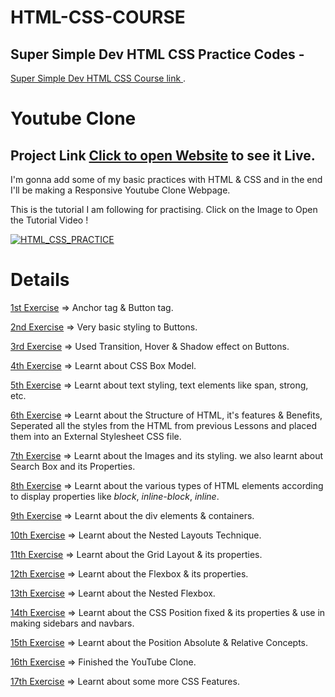 # HTML-CSS-COURSE
## Super Simple Dev HTML CSS Practice Codes -
[Super Simple Dev HTML CSS Course link ](https://youtu.be/G3e-cpL7ofc) .

# Youtube Clone

## Project Link [Click to open Website](https://pseudovicky.github.io/YouTube-Clone/) to see it Live.

I'm gonna add some of my basic practices with HTML & CSS and in the end I'll be making a Responsive Youtube Clone Webpage.

This is the tutorial I am following for practising. Click on the Image to Open the Tutorial Video !

[![HTML_CSS_PRACTICE](https://raw.githubusercontent.com/pseudovicky/HTML-CSS-COURSE/main/Youtube%20Clone/thumbnails%20jpg/Thumbnail1.avif)](https://www.youtube.com/watch?v=G3e-cpL7ofc)

# Details

[1st Exercise](https://github.com/pseudovicky/HTML-CSS-COURSE/tree/main/Lession%201%20HTML%20Basics) => Anchor tag & Button tag.

[2nd Exercise](https://github.com/pseudovicky/HTML-CSS-COURSE/tree/main/Lession%202%20CSS%20Basics) => Very basic styling to Buttons.

[3rd Exercise](https://github.com/pseudovicky/HTML-CSS-COURSE/tree/main/Lession%203%20Hovers%2C%20Shadow%2C%20Transitions) => Used Transition, Hover & Shadow effect on Buttons.

[4th Exercise](https://github.com/pseudovicky/HTML-CSS-COURSE/tree/main/Lession%204%20Box%20Model-Margin-Padding) => Learnt about CSS Box Model.

[5th Exercise](https://github.com/pseudovicky/HTML-CSS-COURSE/tree/main/Lession%205%20Text%20Style) => Learnt about text styling, text elements like span, strong, etc.

[6th Exercise](https://github.com/pseudovicky/HTML-CSS-COURSE/tree/main/Lession%206%20The%20HTML%20Structure) => Learnt about the Structure of HTML, it's features & Benefits, Seperated all the styles from the HTML from previous Lessons and placed them into an External Stylesheet CSS file.

[7th Exercise](https://github.com/pseudovicky/HTML-CSS-COURSE/tree/main/Lession%207%20Image%20And%20Text%20Boxes) => Learnt about the Images and its styling. we also learnt about Search Box and its Properties.

[8th Exercise](https://github.com/pseudovicky/HTML-CSS-COURSE/tree/main/Lession%208%20Display%20Block%20And%20Inline%20Block) => Learnt about the various types of HTML elements according to display properties like _block_, _inline-block_, _inline_.

[9th Exercise](https://github.com/pseudovicky/HTML-CSS-COURSE/tree/main/Lession%209%20The%20%3Cdiv%3E%20element) => Learnt about the div elements & containers.

[10th Exercise](https://github.com/pseudovicky/HTML-CSS-COURSE/tree/main/Lession%2010%20Nested%20Layouts%20Technique) => Learnt about the Nested Layouts Technique.

[11th Exercise](https://github.com/pseudovicky/HTML-CSS-COURSE/tree/main/Lession%2011%20CSS%20Grid) => Learnt about the Grid Layout & its properties.

[12th Exercise](https://github.com/pseudovicky/HTML-CSS-COURSE/tree/main/Lession%2012%20FlexBox) => Learnt about the Flexbox & its properties.

[13th Exercise](https://github.com/pseudovicky/HTML-CSS-COURSE/tree/main/Lession%2013%20Nested%20FlexBox) => Learnt about the Nested Flexbox.

[14th Exercise](https://github.com/pseudovicky/HTML-CSS-COURSE/tree/main/Lession%2014%20CSS%20Position) => Learnt about the CSS Position fixed & its properties & use in making sidebars and navbars.

[15th Exercise](https://github.com/pseudovicky/HTML-CSS-COURSE/tree/main/Lession%2015%20Position%20Absolute%20and%20Position%20Relative) => Learnt about the Position Absolute & Relative Concepts.

[16th Exercise](https://github.com/pseudovicky/HTML-CSS-COURSE/tree/main/Lession%2016%20Finish%20the%20project) => Finished the YouTube Clone. 

[17th Exercise](https://github.com/pseudovicky/HTML-CSS-COURSE/tree/main/Youtube%20Clone) => Learnt about some more CSS Features. 
